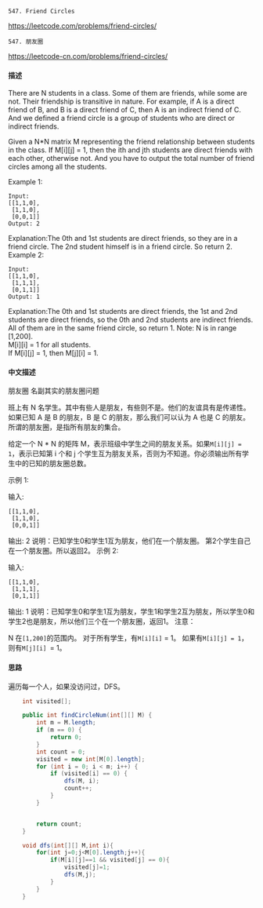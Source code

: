 `547. Friend Circles`

<https://leetcode.com/problems/friend-circles/>

`547. 朋友圈`

<https://leetcode-cn.com/problems/friend-circles/>

#### 描述
There are N students in a class. Some of them are friends, while some are not. Their friendship is transitive in nature. For example, if A is a direct friend of B, and B is a direct friend of C, then A is an indirect friend of C. And we defined a friend circle is a group of students who are direct or indirect friends.

Given a N*N matrix M representing the friend relationship between students in the class. If M[i][j] = 1, then the ith and jth students are direct friends with each other, otherwise not. And you have to output the total number of friend circles among all the students.

Example 1:
```
Input: 
[[1,1,0],
 [1,1,0],
 [0,0,1]]
Output: 2
```
Explanation:The 0th and 1st students are direct friends, so they are in a friend circle. 
The 2nd student himself is in a friend circle. So return 2.
Example 2:
```
Input: 
[[1,1,0],
 [1,1,1],
 [0,1,1]]
Output: 1
```
Explanation:The 0th and 1st students are direct friends, the 1st and 2nd students are direct friends, 
so the 0th and 2nd students are indirect friends. All of them are in the same friend circle, so return 1.
Note:
N is in range \[1,200\].  
M\[i\]\[i\] = 1 for all students.  
If M\[i\]\[j\] = 1, then M\[j\]\[i\] = 1.  


#### 中文描述
朋友圈 名副其实的朋友圈问题

班上有 N 名学生。其中有些人是朋友，有些则不是。他们的友谊具有是传递性。如果已知 A 是 B 的朋友，B 是 C 的朋友，那么我们可以认为 A 也是 C 的朋友。所谓的朋友圈，是指所有朋友的集合。

给定一个 N * N 的矩阵 M，表示班级中学生之间的朋友关系。如果`M[i][j] = 1`，表示已知第 i 个和 j 个学生互为朋友关系，否则为不知道。你必须输出所有学生中的已知的朋友圈总数。

示例 1:

输入: 
````
[[1,1,0],
 [1,1,0],
 [0,0,1]]
```` 
输出: 2 
说明：已知学生0和学生1互为朋友，他们在一个朋友圈。
第2个学生自己在一个朋友圈。所以返回2。
示例 2:

输入: 
````
[[1,1,0],
 [1,1,1],
 [0,1,1]]
````
输出: 1
说明：已知学生0和学生1互为朋友，学生1和学生2互为朋友，所以学生0和学生2也是朋友，所以他们三个在一个朋友圈，返回1。
注意：

N 在`[1,200]`的范围内。
对于所有学生，有`M[i][i]` = 1。
如果有`M[i][j] = 1`，则有`M[j][i] `= 1。



#### 思路
遍历每一个人，如果没访问过，DFS。

```java
    int visited[];

    public int findCircleNum(int[][] M) {
        int m = M.length;
        if (m == 0) {
            return 0;
        }
        int count = 0;
        visited = new int[M[0].length];
        for (int i = 0; i < m; i++) {
            if (visited[i] == 0) {
                dfs(M, i);
                count++;
            }
        }


        return count;
    }

    void dfs(int[][] M,int i){
        for(int j=0;j<M[0].length;j++){
            if(M[i][j]==1 && visited[j] == 0){
                visited[j]=1;
                dfs(M,j);
            }
        }
    }
```